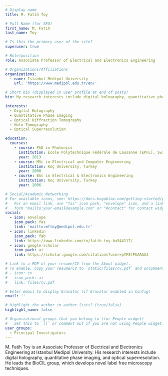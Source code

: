 ```yaml
---
# Display name
title: M. Fatih Toy

# Full Name (for SEO)
first_name: M. Fatih
last_name: Toy

# Is this the primary user of the site?
superuser: true

# Role/position
role: Associate Professor of Electrical and Electronics Engineering

# Organizations/Affiliations
organizations:
  - name: Istanbul Medipol University
    url: 'hhtps://www.medipol.edu.tr/en/'

# Short bio (displayed in user profile at end of posts)
bio: My research interests include digital holography, quantitative phase imaging, optical diffraction tomography and optical superresolution.

interests:
  - Digital Holography
  - Quantitative Phase Imaging
  - Optical Diffraction Tomography
  - Holo-Tomography
  - Optical Superresolution

education:
  courses:
    - course: PhD in Photonics
      institution: École Polytechnique Fédérale de Lausanne (EPFL), Switzerland
      year: 2013
    - course: MSc in Electrical and Computer Engineering
      institution: Koç University, Turkey
      year: 2008
    - course: BSc in Electrical & Electronics Engineering
      institution: Koç University, Turkey 
      year: 2006

# Social/Academic Networking
# For available icons, see: https://docs.hugoblox.com/getting-started/page-builder/#icons
#   For an email link, use "fas" icon pack, "envelope" icon, and a link in the
#   form "mailto:your-email@example.com" or "#contact" for contact widget.
social:
  - icon: envelope
    icon_pack: fas
    link: 'mailto:mftoy@medipol.edu.tr'
  - icon: linkedin
    icon_pack: fab
    link: https://www.linkedin.com/in/fatih-toy-ba544117/
  - icon: google-scholar
    icon_pack: ai
    link: https://scholar.google.com/citations?user=pYF8fPUAAAAJ

# Link to a PDF of your resume/CV from the About widget.
# To enable, copy your resume/CV to `static/files/cv.pdf` and uncomment the lines below.
# - icon: cv
#   icon_pack: ai
#   link: files/cv.pdf

# Enter email to display Gravatar (if Gravatar enabled in Config)
email: ''

# Highlight the author in author lists? (true/false)
highlight_name: false

# Organizational groups that you belong to (for People widget)
#   Set this to `[]` or comment out if you are not using People widget.
user_groups:
  - Principal Investigators
---
```


M. Fatih Toy is an Associate Professor of Electrical and Electronics Engineering at Istanbul Medipol University. His research interests include digital holography, quantitative phase imaging, and optical superresolution. He leads the BioCIL group, which develops novel label free microscopy techniques.


